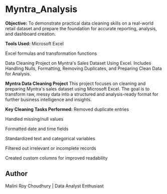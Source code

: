 # Myntra_Analysis

**Objective:**
To demonstrate practical data cleaning skills on a real-world retail dataset and prepare the foundation for accurate reporting, analysis, and dashboard creation.

**Tools Used:**
Microsoft Excel 

Excel formulas and transformation functions

Data Cleaning Project on Myntra's Sales Dataset Using Excel. Includes Handling Nulls, Formatting, Removing Duplicates, and Preparing Clean Data for Analysis.

**Myntra Data Cleaning Project**
This project focuses on cleaning and preparing Myntra's sales dataset using Microsoft Excel. The goal is to transform raw, messy data into a structured and analysis-ready format for further business intelligence and insights.

**Key Cleaning Tasks Performed:**
Removed duplicate entries

Handled missing/null values

Formatted date and time fields

Standardized text and categorical variables

Filtered out irrelevant or incomplete records

Created custom columns for improved readability

## Author
Malini Roy Choudhury | Data Analyst Enthusiast 


